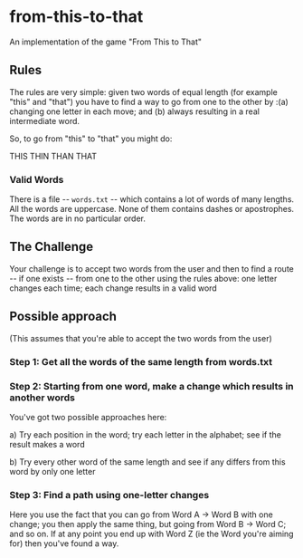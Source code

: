 # from-this-to-that
An implementation of the game "From This to That"

## Rules

The rules are very simple: given two words of equal length (for example
"this" and "that") you have to find a way to go from one to the other
by :(a) changing one letter in each move; and (b) always resulting in a
real intermediate word.

So, to go from "this" to "that" you might do:

THIS
THIN
THAN
THAT

### Valid Words

There is a file -- `words.txt` -- which contains a lot of words of many
lengths. All the words are uppercase. None of them contains dashes or
apostrophes. The words are in no particular order.

## The Challenge

Your challenge is to accept two words from the user and then to find a
route -- if one exists -- from one to the other using the rules above:
one letter changes each time; each change results in a valid word

## Possible approach

(This assumes that you're able to accept the two words from the user)

### Step 1: Get all the words of the same length from words.txt

### Step 2: Starting from one word, make a change which results in another words

You've got two possible approaches here:

a) Try each position in the word; try each letter in the alphabet; see if the result makes a word

b) Try every other word of the same length and see if any differs from this word by only one letter

### Step 3: Find a path using one-letter changes

Here you use the fact that you can go from Word A -> Word B with one change;
you then apply the same thing, but going from Word B -> Word C; and so on.
If at any point you end up with Word Z (ie the Word you're aiming for) then
you've found a way.
